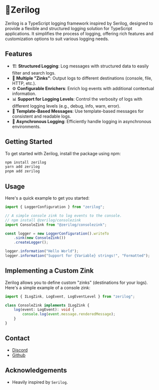 # 🚀Zerilog

Zerilog is a TypeScript logging framework inspired by Serilog, designed to provide a flexible and structured logging solution for TypeScript applications. It simplifies the process of logging, offering rich features and customization options to suit various logging needs.

## Features

-   🏗️ **Structured Logging**: Log messages with structured data to easily filter and search logs.
-   🚰 **Multiple "Zinks"**: Output logs to different destinations (console, file, HTTP, etc.).
-   ⚙️ **Configurable Enrichers**: Enrich log events with additional contextual information.
-   📊 **Support for Logging Levels**: Control the verbosity of logs with different logging levels (e.g., debug, info, warn, error).
-   📝 **Template-Based Messages**: Use template-based messages for consistent and readable logs.
-   🔄 **Asynchronous Logging**: Efficiently handle logging in asynchronous environments.

## Getting Started

To get started with Zerilog, install the package using npm:

```bash
npm install zerilog
yarn add zerilog
pnpm add zerilog
```

## Usage

Here's a quick example to get you started:

```ts
import { LoggerConfiguration } from "zerilog";

// A simple console zink to log events to the console.
// npm install @zerilog/consolezink
import ConsoleZink from "@zerilog/consolezink";

const logger = new LoggerConfiguration().writeTo
	.sink(new ConsoleZink())
	.createLogger();

logger.information("Hello World");
logger.information("Support for {Variable} strings!", "Formatted");
```

## Implementing a Custom Zink

Zerilog allows you to define custom "zinks" (destinations for your logs). Here's a simple example of a console zink:

```ts
import { ILogZink, LogEvent, LogEventLevel } from "zerilog";

class ConsoleZink implements ILogZink {
	log(event: LogEvent): void {
		console.log(event.message.renderedMessage);
	}
}
```

## Contact

-   [Discord](https://discord.com/users/251026389371846656)
-   [Github](https://github.com/sh4dow8080)

## Acknowledgements

-   Heavily inspired by `Serilog`.
